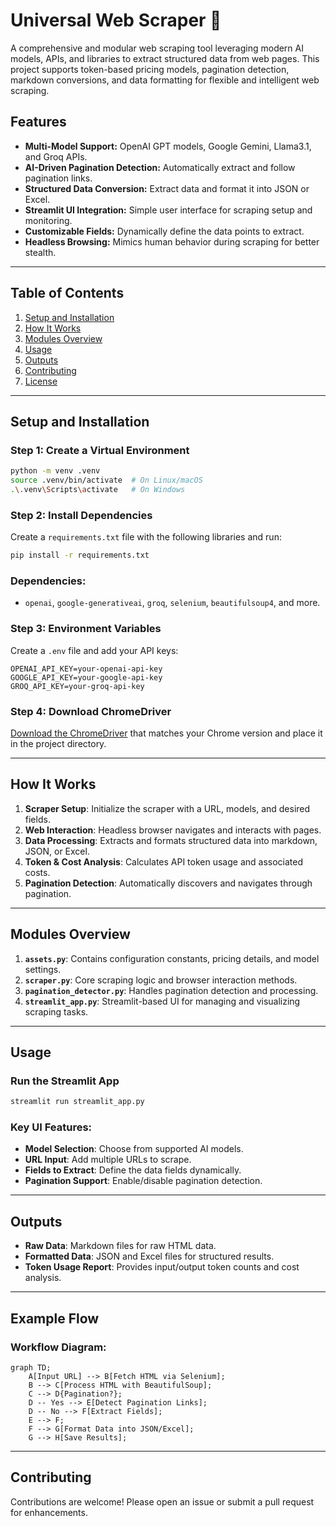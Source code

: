 # Universal Web Scraper 🦑

A comprehensive and modular web scraping tool leveraging modern AI models, APIs, and libraries to extract structured data from web pages. This project supports token-based pricing models, pagination detection, markdown conversions, and data formatting for flexible and intelligent web scraping.

## Features

- **Multi-Model Support:** OpenAI GPT models, Google Gemini, Llama3.1, and Groq APIs.
- **AI-Driven Pagination Detection:** Automatically extract and follow pagination links.
- **Structured Data Conversion:** Extract data and format it into JSON or Excel.
- **Streamlit UI Integration:** Simple user interface for scraping setup and monitoring.
- **Customizable Fields:** Dynamically define the data points to extract.
- **Headless Browsing:** Mimics human behavior during scraping for better stealth.

---

## Table of Contents

1. [Setup and Installation](#setup-and-installation)
2. [How It Works](#how-it-works)
3. [Modules Overview](#modules-overview)
4. [Usage](#usage)
5. [Outputs](#outputs)
6. [Contributing](#contributing)
7. [License](#license)

---

## Setup and Installation

### Step 1: Create a Virtual Environment
```bash
python -m venv .venv
source .venv/bin/activate  # On Linux/macOS
.\.venv\Scripts\activate   # On Windows
```

### Step 2: Install Dependencies
Create a `requirements.txt` file with the following libraries and run:
```bash
pip install -r requirements.txt
```

### Dependencies:
- `openai`, `google-generativeai`, `groq`, `selenium`, `beautifulsoup4`, and more.

### Step 3: Environment Variables
Create a `.env` file and add your API keys:
```plaintext
OPENAI_API_KEY=your-openai-api-key
GOOGLE_API_KEY=your-google-api-key
GROQ_API_KEY=your-groq-api-key
```

### Step 4: Download ChromeDriver
[Download the ChromeDriver](https://googlechromelabs.github.io/chrome-for-testing/) that matches your Chrome version and place it in the project directory.

---

## How It Works

1. **Scraper Setup**: Initialize the scraper with a URL, models, and desired fields.
2. **Web Interaction**: Headless browser navigates and interacts with pages.
3. **Data Processing**: Extracts and formats structured data into markdown, JSON, or Excel.
4. **Token & Cost Analysis**: Calculates API token usage and associated costs.
5. **Pagination Detection**: Automatically discovers and navigates through pagination.

---

## Modules Overview

1. **`assets.py`**: Contains configuration constants, pricing details, and model settings.
2. **`scraper.py`**: Core scraping logic and browser interaction methods.
3. **`pagination_detector.py`**: Handles pagination detection and processing.
4. **`streamlit_app.py`**: Streamlit-based UI for managing and visualizing scraping tasks.

---

## Usage

### Run the Streamlit App
```bash
streamlit run streamlit_app.py
```

### Key UI Features:
- **Model Selection**: Choose from supported AI models.
- **URL Input**: Add multiple URLs to scrape.
- **Fields to Extract**: Define the data fields dynamically.
- **Pagination Support**: Enable/disable pagination detection.

---

## Outputs

- **Raw Data**: Markdown files for raw HTML data.
- **Formatted Data**: JSON and Excel files for structured results.
- **Token Usage Report**: Provides input/output token counts and cost analysis.

---

## Example Flow

### Workflow Diagram:
```mermaid
graph TD;
    A[Input URL] --> B[Fetch HTML via Selenium];
    B --> C[Process HTML with BeautifulSoup];
    C --> D{Pagination?};
    D -- Yes --> E[Detect Pagination Links];
    D -- No --> F[Extract Fields];
    E --> F;
    F --> G[Format Data into JSON/Excel];
    G --> H[Save Results];
```

---

## Contributing

Contributions are welcome! Please open an issue or submit a pull request for enhancements.
